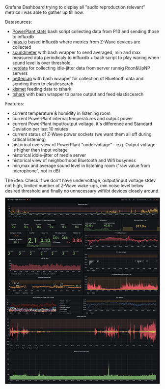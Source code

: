 Grafana Dashboard trying to display all "audio reproduction relevant" metrics i was able to gather up till now.

Datasources:
* [PowerPlant stats](https://github.com/maniac0r/powerplant-stats) bash script collecting data from P10 and sending those to influxdb
* [haas.io](https://www.home-assistant.io) based influxdb where metrics from Z-Wave devices are collected
* [soundmeter](https://github.com/shichao-an/soundmeter) with bash wrapper to send averaged, min and max measured data periodicaly to influxdb + bash script to play waring when sound level is over threshold.
* [netdata](https://github.com/netdata/netdata) for collecting idle-jitter data from server runnig Roon&UpNP servers
* [bettercap](https://github.com/bettercap/bettercap) with bash wrapper for collection of Bluetooth data and sending them to elasticsearch
* [kismet](https://github.com/kismetwireless/kismet) feeding data to tshark 
* [tshark](https://gitlab.com/wireshark/wireshark) with bash wrapper to parse output and feed elastiscearch

Features:
* current temperature & humidity in listening room
* current PowerPlant internal temperatures and output power
* current PowerPlant input/output voltage, it's difference and Standard Deviation per last 10 miutes
* current status of Z-Wave power sockets (we want them all off during critical listening)
* historical overview of PowerPlant "undervoltage" - e.g. Output voltage is higher than Input voltage
* historical iddle-jitter of media server
* historical view of neighborhood Bluetooth and Wifi busyness
* min,max and average sound level in listening room ("raw value from microphone", not in dB)

The idea:
Check if we don't have undervoltage, output/input voltage stdev not high, limited number of Z-Wave wake-ups, min noise level below desired threshold and finally no unnecessary wifi/bt devices closely around.

![Dashboard](https://raw.githubusercontent.com/maniac0r/audio/master/Audio%20Fidelity%20Attractors%20-%2024h.png "Grafana Dashboard")
